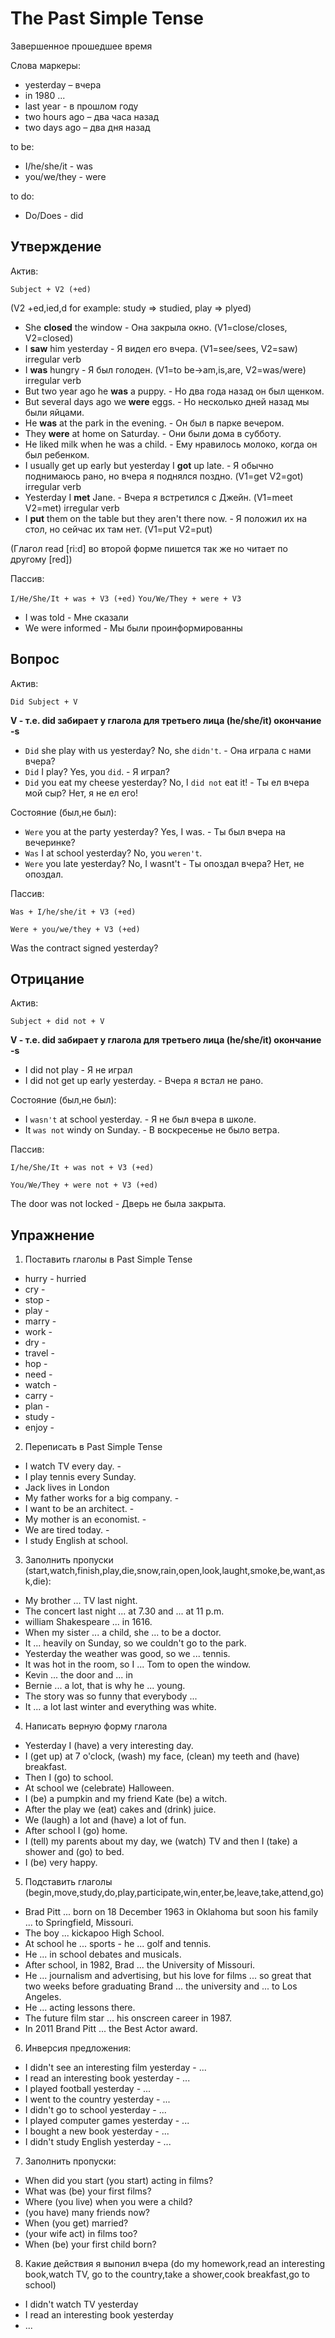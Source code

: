 # The Past Simple Tense

Завершенное прошедшее время

Слова маркеры:
- yesterday – вчера
- in 1980 ...
- last year - в прошлом году
- two hours ago – два часа назад
- two days ago – два дня назад

to be:
- I/he/she/it - was
- you/we/they - were 

to do:
- Do/Does - did

## Утверждение

Актив:

`Subject + V2 (+ed)`

(V2 +ed,ied,d for example: study => studied, play => plyed)

- She **closed** the window - Она закрыла окно. (V1=close/closes, V2=closed)
- I **saw** him yesterday - Я видел его вчера. (V1=see/sees, V2=saw) irregular verb
- I **was** hungry - Я был голоден.  (V1=to be->am,is,are, V2=was/were) irregular verb
- But two year ago he **was** a puppy. - Но два года назад он был щенком.
- But several days ago we **were** eggs. - Но несколько дней назад мы были яйцами.
- He **was** at the park in the evening. - Он был в парке вечером.
- They **were** at home on Saturday. - Они были дома в субботу. 
- He liked milk when he was a child. - Ему нравилось молоко, когда он был ребенком.
- I usually get up early but yesterday I **got** up late. - Я обычно поднимаюсь рано, но вчера я поднялся поздно. (V1=get V2=got) irregular verb
- Yesterday I **met** Jane. - Вчера я встретился с Джейн. (V1=meet V2=met) irregular verb 
- I **put** them on the table but they aren't there now. - Я положил их на стол, но сейчас их там нет. (V1=put V2=put)

(Глагол read [ri:d] во второй форме пишется так же но читает по другому [red])

Пассив:

`I/He/She/It + was + V3 (+ed)`
`You/We/They + were + V3`
 
- I was told - Мне сказали
- We were informed - Мы были проинформированны


## Вопрос

Актив:

`Did Subject + V`

**V - т.е. did забирает у глагола для третьего лица (he/she/it) окончание -s**

- `Did` she play with us yesterday? No, she `didn't`. - Она играла с нами вчера?
- `Did` I play? Yes, you `did`. - Я играл?
- `Did` you eat my cheese yesterday? No, I `did not` eat it! - Ты ел вчера мой сыр? Нет, я не ел его! 

Состояние (был,не был):
- `Were` you at the party yesterday? Yes, I was. - Ты был вчера на вечеринке?
- `Was` I at school yesterday? No, you `weren't`.
- `Were` you late yesterday? No, I wasnt't - Ты опоздал вчера? Нет, не опоздал.

Пассив:

`Was + I/he/she/it + V3 (+ed)`

`Were + you/we/they + V3 (+ed)`

Was the contract signed yesterday?


## Отрицание

Актив:

`Subject + did not + V`

**V - т.е. did забирает у глагола для третьего лица (he/she/it) окончание -s**

- I did not play - Я не играл
- I did not get up early yesterday. - Вчера я встал не рано. 

Состояние (был,не был):
- I `wasn't` at school yesterday. - Я не был вчера в школе.
- It `was not` windy on Sunday. - В воскресенье не было ветра.

Пассив:

`I/he/She/It + was not + V3 (+ed)`

`You/We/They + were not + V3 (+ed)`

The door was not locked - Дверь не была закрыта.


## Упражнение

1. Поставить глаголы в Past Simple Tense
- hurry - hurried
- cry -
- stop -
- play -
- marry -
- work -
- dry -
- travel -
- hop -
- need -
- watch -
- carry -
- plan -
- study -
- enjoy -

2. Переписать в Past Simple Tense
- I watch TV every day. - 
- I play tennis every Sunday.
- Jack lives in London
- My father works for a big company. - 
- I want to be an architect. -
- My mother is an economist. - 
- We are tired today. - 
- I study English at school.

3. Заполнить пропуски (start,watch,finish,play,die,snow,rain,open,look,laught,smoke,be,want,ask,die):
- My brother ... TV last night.
- The concert last night ... at 7.30 and ... at 11 p.m.
- william Shakespeare ... in 1616.
- When my sister ... a child, she ... to be a doctor.
- It ... heavily on Sunday, so we couldn't go to the park.
- Yesterday the weather was good, so we ... tennis.
- It was hot in the room, so I ... Tom to open the window.
- Kevin ... the door and ... in
- Bernie ... a lot, that is why he ... young.
- The story was so funny that everybody ...
- It ... a lot last winter and everything was white.

4. Написать верную форму глагола
- Yesterday I (have) a very interesting day.
- I (get up) at 7 o'clock, (wash) my face, (clean) my teeth and (have) breakfast.
- Then I (go) to school.
- At school we (celebrate) Halloween.
- I (be) a pumpkin and my friend Kate (be) a witch.
- After the play we (eat) cakes and (drink) juice.
- We (laugh) a lot and (have) a lot of fun.
- After school I (go) home.
- I (tell) my parents about my day, we (watch) TV and then I (take) a shower and (go) to bed.
- I (be) very happy.

5. Подставить глаголы (begin,move,study,do,play,participate,win,enter,be,leave,take,attend,go)
- Brad Pitt ... born on 18 December 1963 in Oklahoma but soon his family ... to Springfield, Missouri.
- The boy ... kickapoo High School.
- At school he ... sports - he ... golf and tennis.
- He ... in school debates and musicals.
- After school, in 1982, Brad ... the University of Missouri.
- He ... journalism and advertising, but his love for films ... so great that two weeks before graduating Brand ... the university and ... to Los Angeles.
- He ... acting lessons there.
- The future film star ... his onscreen career in 1987.
- In 2011 Brand Pitt ... the Best Actor award.


6. Инверсия предложения:
- I didn't see an interesting film yesterday - ...
- I read an interesting book yesterday - ...
- I played football yesterday - ...
- I went to the country yesterday - ...
- I didn't go to school yesterday - ...
- I played computer games yesterday - ...
- I bought a new book yesterday - ...
- I didn't study English yesterday - ...


7. Заполнить пропуски:
- When did you start (you start) acting in films?
- What was (be) your first films?
- Where (you live) when you were a child?
- (you have) many friends now?
- When (you get) married?
- (your wife act) in films too?
- When (be) your first child born?

8. Какие действия я выпонил вчера
 (do my homework,read an interesting book,watch TV, go to the country,take a shower,cook breakfast,go to school)
- I didn't watch TV yesterday
- I read an interesting book yesterday
- ...
















































